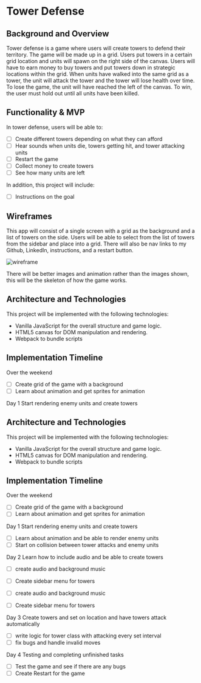 # Tower Defense

## Background and Overview

  Tower defense is a game where users will create towers to defend
  their territory. The game will be made up in a grid. Users put towers
  in a certain grid location and units will spawn on the right side of the
  canvas.
  Users will have to earn money to buy towers and put towers down in
  strategic locations within the grid. When units have walked into the same
  grid as a tower, the unit will attack the tower and the tower will lose health
  over time. To lose the game, the unit will have reached the left of the canvas.
  To win, the user must hold out until all units have been killed.

  ## Functionality & MVP

  In tower defense, users will be able to:
- [ ] Create different towers depending on what they can afford
- [ ] Hear sounds when units die, towers getting hit, and tower attacking
units
- [ ] Restart the game
- [ ] Collect money to create towers
- [ ] See how many units are left

In addition, this project will include:
- [ ] Instructions on the goal

## Wireframes

This app will consist of a single screen with a grid as the background and
a list of towers on the side. Users will be able to select from the list of towers
from the sidebar and place into a grid.
There will also be nav links to my Github, LinkedIn, instructions, and a restart button.


 ![wireframe](https://thumb.ibb.co/howBoK/tower_def.png)

 There will be better images and animation rather than the images shown, this will be the skeleton of how the game works.



 ## Architecture and Technologies

 This project will be implemented with the following technologies:
* Vanilla JavaScript for the overall structure and game logic.
* HTML5 canvas for DOM manipulation and rendering.
* Webpack to bundle scripts

## Implementation Timeline

Over the weekend
- [ ] Create grid of the game with a background
- [ ] Learn about animation and get sprites for animation

Day 1 Start rendering enemy units and create towers
 ## Architecture and Technologies 

 This project will be implemented with the following technologies:
* Vanilla JavaScript for the overall structure and game logic.
* HTML5 canvas for DOM manipulation and rendering.
* Webpack to bundle scripts

## Implementation Timeline

Over the weekend
- [ ] Create grid of the game with a background
- [ ] Learn about animation and get sprites for animation

Day 1 Start rendering enemy units and create towers

- [ ] Learn about animation and be able to render enemy units
- [ ] Start on collision between tower attacks and enemy units

Day 2 Learn how to include audio and be able to create towers

- [ ] create audio and background music
- [ ] Create sidebar menu for towers
- [ ] create audio and background music
- [ ] Create sidebar menu for towers


Day 3 Create towers and set on location and have towers attack automatically
- [ ] write logic for tower class with attacking every set interval
- [ ] fix bugs and handle invalid moves

Day 4 Testing and completing unfinished tasks
- [ ] Test the game and see if there are any bugs
- [ ] Create Restart for the game
